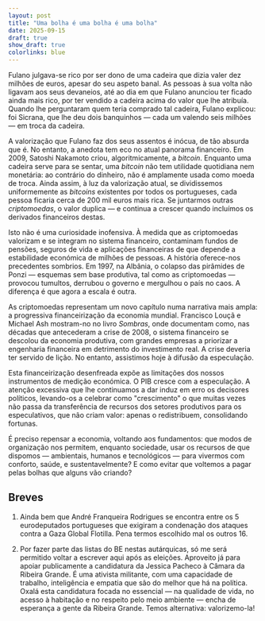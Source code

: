 ```yaml
---
layout: post
title: "Uma bolha é uma bolha é uma bolha"
date: 2025-09-15
draft: true
show_draft: true
colorlinks: blue
---
```

Fulano julgava-se rico por ser dono de uma cadeira que dizia valer dez milhões de euros, apesar do seu aspeto banal. As pessoas à sua volta não ligavam aos seus devaneios, até ao dia em que Fulano anunciou ter ficado ainda mais rico, por ter vendido a cadeira acima do valor que lhe atribuía. Quando lhe perguntaram quem teria comprado tal cadeira, Fulano explicou: foi Sicrana, que lhe deu dois banquinhos — cada um valendo seis milhões — em troca da cadeira.

A valorização que Fulano faz dos seus assentos é inócua, de tão absurda que é. No entanto, a anedota tem eco no atual panorama financeiro. Em 2009, Satoshi Nakamoto criou, algoritmicamente, a *bitcoin*. Enquanto uma cadeira serve para se sentar, uma *bitcoin* não tem utilidade quotidiana nem monetária: ao contrário do dinheiro, não é amplamente usada como moeda de troca. Ainda assim, à luz da valorização atual, se dividissemos uniformemente as *bitcoins* existentes por todos os portugueses, cada pessoa ficaria cerca de 200 mil euros mais rica. Se juntarmos outras *criptomoedas*, o valor duplica — e continua a crescer quando incluímos os derivados financeiros destas.

Isto não é uma curiosidade inofensiva. À medida que as criptomoedas valorizam e se integram no sistema financeiro, contaminam fundos de pensões, seguros de vida e aplicações financeiras de que depende a estabilidade económica de milhões de pessoas. A história oferece-nos precedentes sombrios. Em 1997, na Albânia, o colapso das pirâmides de Ponzi — esquemas sem base produtiva, tal como as criptomoedas — provocou tumultos, derrubou o governo e mergulhou o país no caos. A diferença é que agora a escala é outra.

As criptomoedas representam um novo capítulo numa narrativa mais ampla: a progressiva financeirização da economia mundial. Francisco Louçã e Michael Ash mostram-no no livro *Sombras*, onde documentam como, nas décadas que antecederam a crise de 2008, o sistema financeiro se descolou da economia produtiva, com grandes empresas a priorizar a engenharia financeira em detrimento do investimento real. A crise deveria ter servido de lição. No entanto, assistimos hoje à difusão da especulação.

Esta financeirização desenfreada expõe as limitações dos nossos instrumentos de medição económica. O PIB cresce com a especulação. A atenção excessiva que lhe continuamos a dar induz em erro os decisores políticos, levando-os a celebrar como "crescimento" o que muitas vezes não passa da transferência de recursos dos setores produtivos para os especulativos, que não criam valor: apenas o redistribuem, consolidando fortunas.

É preciso repensar a economia, voltando aos fundamentos: que modos de organização nos permitem, enquanto sociedade, usar os recursos de que dispomos — ambientais, humanos e tecnológicos — para vivermos com conforto, saúde, e sustentavelmente? E como evitar que voltemos a pagar pelas bolhas que alguns vão criando?

## Breves

1. Ainda bem que André Franqueira Rodrigues se encontra entre os 5 eurodeputados portugueses que exigiram a condenação dos ataques contra a Gaza Global Flotilla. Pena termos escolhido mal os outros 16.

2. Por fazer parte das listas do BE nestas autárquicas, só me será permitido voltar a escrever aqui após as eleições. Aproveito já para apoiar publicamente a candidatura da Jessica Pacheco à Câmara da Ribeira Grande. É uma ativista militante, com uma capacidade de trabalho, inteligência e empatia que são do melhor que há na política. Oxalá esta candidatura focada no essencial — na qualidade de vida, no acesso à habitação e no respeito pelo meio ambiente — encha de esperança a gente da Ribeira Grande. Temos alternativa: valorizemo-la!
